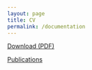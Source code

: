 ```yaml
---
layout: page
title: CV
permalink: /documentation
---
```


[Download (PDF)](https://github.com/jeremysutherland/jeremysutherland.github.io/files/9123175/Jeremy-Sutherland-CV.pdf)

[Publications](https://scholar.google.com/citations?hl=en&user=fNlmqGwAAAAJ)
